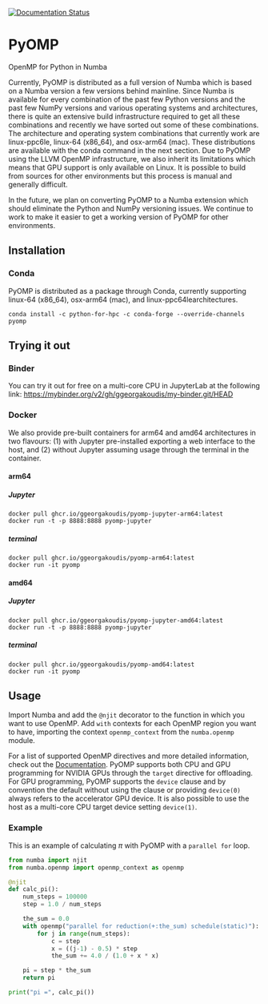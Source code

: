 [![Documentation Status](https://readthedocs.org/projects/pyomp/badge/?version=latest)](https://pyomp.readthedocs.io/en/latest/?badge=latest)

# PyOMP
OpenMP for Python in Numba

Currently, PyOMP is distributed as a full version of Numba which is based on a Numba version a few versions behind mainline.  Since Numba is available for every combination of the past few Python versions and the past few NumPy versions and various operating systems and architectures, there is quite an extensive build infrastructure required to get all these combinations and recently we have sorted out some of these combinations.  The architecture and operating system combinations that currently work are linux-ppc6le, linux-64 (x86_64), and osx-arm64 (mac).  These distributions are available with the conda command in the next section.  Due to PyOMP using the LLVM OpenMP infrastructure, we also inherit its limitations which means that GPU support is only available on Linux.  It is possible to build from sources for other environments but this process is manual and generally difficult.

In the future, we plan on converting PyOMP to a Numba extension which should eliminate the Python and NumPy versioning issues.  We continue to work to make it easier to get a working version of PyOMP for other environments.

## Installation

### Conda
PyOMP is distributed as a package through Conda, currently supporting linux-64
(x86_64), osx-arm64 (mac), and linux-ppc64learchitectures.

```
conda install -c python-for-hpc -c conda-forge --override-channels pyomp
```

## Trying it out

### Binder
You can try it out for free on a multi-core CPU in JupyterLab at the following link:
https://mybinder.org/v2/gh/ggeorgakoudis/my-binder.git/HEAD

### Docker

We also provide pre-built containers for arm64 and amd64 architectures in two
flavours: (1) with Jupyter pre-installed exporting a web interface to the host,
and (2) without Jupyter assuming usage through the terminal in the container.

#### arm64 
##### Jupyter
```
docker pull ghcr.io/ggeorgakoudis/pyomp-jupyter-arm64:latest
docker run -t -p 8888:8888 pyomp-jupyter
```

##### terminal
```
docker pull ghcr.io/ggeorgakoudis/pyomp-arm64:latest
docker run -it pyomp
```

#### amd64
##### Jupyter
```
docker pull ghcr.io/ggeorgakoudis/pyomp-jupyter-amd64:latest
docker run -t -p 8888:8888 pyomp-jupyter
```

##### terminal
```
docker pull ghcr.io/ggeorgakoudis/pyomp-amd64:latest
docker run -it pyomp
```

## Usage

Import Numba and add the `@njit` decorator to the function in which you want to use OpenMP.
Add `with` contexts for each OpenMP region you want to have, importing the
context `openmp_context` from the `numba.openmp` module.

For a list of supported OpenMP directives and more detailed information, check
out the [Documentation](https://pyomp.readthedocs.io).
PyOMP supports both CPU and GPU programming for NVIDIA GPUs through the `target`
directive for offloading.
For GPU programming, PyOMP supports the `device` clause and by convention the
default without using the clause or providing `device(0)` always refers to the
accelerator GPU device.
It is also possible to use the host as a multi-core CPU target device setting `device(1)`.

### Example

This is an example of calculating $\pi$ with PyOMP with a `parallel for` loop.

```python
from numba import njit
from numba.openmp import openmp_context as openmp

@njit
def calc_pi():
    num_steps = 100000
    step = 1.0 / num_steps

    the_sum = 0.0
    with openmp("parallel for reduction(+:the_sum) schedule(static)"):
        for j in range(num_steps):
            c = step
            x = ((j-1) - 0.5) * step
            the_sum += 4.0 / (1.0 + x * x)

    pi = step * the_sum
    return pi

print("pi =", calc_pi())
```
